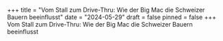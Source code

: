 +++
title = "Vom Stall zum Drive-Thru: Wie der Big Mac die Schweizer Bauern beeinflusst"
date = "2024-05-29"
draft = false
pinned = false
+++
Vom Stall zum Drive-Thru: Wie der Big Mac die Schweizer Bauern beeinflusst
